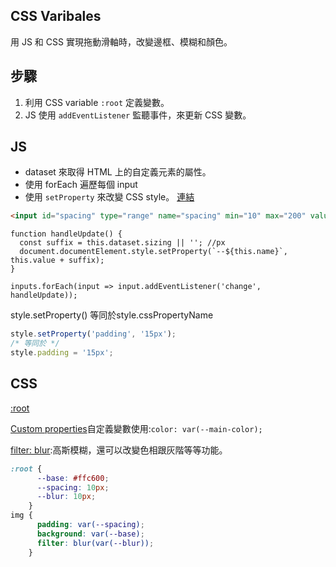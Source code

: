 ## CSS Varibales
用 JS 和 CSS 實現拖動滑軸時，改變邊框、模糊和顏色。

## 步驟
1. 利用 CSS variable `:root` 定義變數。
2. JS 使用 `addEventListener` 監聽事件，來更新 CSS 變數。

## JS
* dataset 來取得 HTML 上的自定義元素的屬性。
* 使用 forEach 遍歷每個 input
* 使用 `setProperty` 來改變 CSS style。 [連結](https://developer.mozilla.org/en-US/docs/Web/API/CSSStyleDeclaration/setProperty)
```html
<input id="spacing" type="range" name="spacing" min="10" max="200" value="10" data-sizing="px">
```
```JS
function handleUpdate() {
  const suffix = this.dataset.sizing || ''; //px
  document.documentElement.style.setProperty(`--${this.name}`, this.value + suffix);
}

inputs.forEach(input => input.addEventListener('change', handleUpdate));
```
style.setProperty()
等同於style.cssPropertyName
```js
style.setProperty('padding', '15px');
/* 等同於 */
style.padding = '15px';
```
## CSS
[:root](https://developer.mozilla.org/en-US/docs/Web/CSS/:root)

[Custom properties](https://developer.mozilla.org/en-US/docs/Web/CSS/Using_CSS_custom_properties)自定義變數使用:`color: var(--main-color);`

[filter: blur](https://developer.mozilla.org/en-US/docs/Web/CSS/filter):高斯模糊，還可以改變色相跟灰階等等功能。

```CSS
:root {
      --base: #ffc600;
      --spacing: 10px;
      --blur: 10px;
    }
img {
      padding: var(--spacing);
      background: var(--base);
      filter: blur(var(--blur));
    }
```
